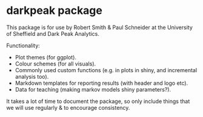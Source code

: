 # darkpeak package

This package is for use by Robert Smith & Paul Schneider at the University of Sheffield and Dark Peak Analytics.

Functionality:

- Plot themes (for ggplot).
- Colour schemes (for all visuals).
- Commonly used custom functions (e.g. in plots in shiny, and incremental analysis too).
- Markdown templates for reporting results (with header and logo etc).
- Data for teaching (making markov models shiny parameters?).


It takes a lot of time to document the package, so only include things that we will use regularly & to encourage consistency.
